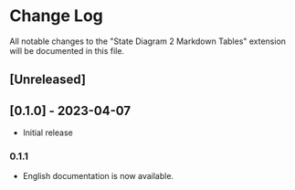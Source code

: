 # Change Log

All notable changes to the "State Diagram 2 Markdown Tables" extension will be documented in this file.

## [Unreleased]

## [0.1.0] - 2023-04-07

- Initial release

### 0.1.1

- English documentation is now available.
